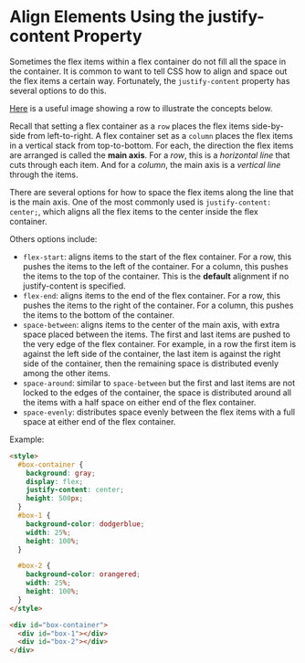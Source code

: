 # Align Elements Using the justify-content Property

Sometimes the flex items within a flex container do not fill all the space in the container. It is common to want to tell CSS how to align and space out the flex items a certain way. Fortunately, the `justify-content` property has several options to do this.

[Here](https://www.w3.org/TR/css-flexbox-1/images/flex-direction-terms.svg) is a useful image showing a row to illustrate the concepts below.

Recall that setting a flex container as a `row` places the flex items side-by-side from left-to-right. A flex container set as a `column` places the flex items in a vertical stack from top-to-bottom. For each, the direction the flex items are arranged is called the **main axis**. For a _row_, this is a _horizontal line_ that cuts through each item. And for a _column_, the main axis is a _vertical line_ through the items.

There are several options for how to space the flex items along the line that is the main axis. One of the most commonly used is `justify-content: center;`, which aligns all the flex items to the center inside the flex container.

Others options include:

- `flex-start`: aligns items to the start of the flex container. For a row, this pushes the items to the left of the container. For a column, this pushes the items to the top of the container. This is the **default** alignment if no justify-content is specified.
- `flex-end`: aligns items to the end of the flex container. For a row, this pushes the items to the right of the container. For a column, this pushes the items to the bottom of the container.
- `space-between`: aligns items to the center of the main axis, with extra space placed between the items. The first and last items are pushed to the very edge of the flex container. For example, in a row the first item is against the left side of the container, the last item is against the right side of the container, then the remaining space is distributed evenly among the other items.
- `space-around`: similar to `space-between` but the first and last items are not locked to the edges of the container, the space is distributed around all the items with a half space on either end of the flex container.
- `space-evenly`: distributes space evenly between the flex items with a full space at either end of the flex container.

Example:

```html
<style>
  #box-container {
    background: gray;
    display: flex;
    justify-content: center;
    height: 500px;
  }
  #box-1 {
    background-color: dodgerblue;
    width: 25%;
    height: 100%;
  }

  #box-2 {
    background-color: orangered;
    width: 25%;
    height: 100%;
  }
</style>

<div id="box-container">
  <div id="box-1"></div>
  <div id="box-2"></div>
</div>
```
